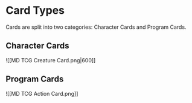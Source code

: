 # Card Types
Cards are split into two categories: Character Cards and Program Cards.
## Character Cards
![[MD TCG Creature Card.png|600]]
## Program Cards
![[MD TCG Action Card.png]]